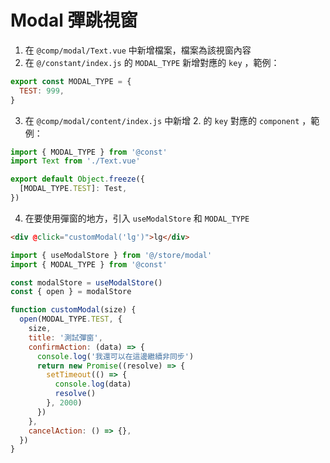# Modal 彈跳視窗

1. 在 `@comp/modal/Text.vue` 中新增檔案，檔案為該視窗內容
2. 在 `@/constant/index.js` 的 `MODAL_TYPE` 新增對應的 `key` ，範例：

```javascript
export const MODAL_TYPE = {
  TEST: 999,
}
```

3. 在 `@comp/modal/content/index.js` 中新增 2. 的 `key` 對應的 `component` ，範例：

```javascript
import { MODAL_TYPE } from '@const'
import Text from './Text.vue'

export default Object.freeze({
  [MODAL_TYPE.TEST]: Test,
})
```

4. 在要使用彈窗的地方，引入 `useModalStore` 和 `MODAL_TYPE`

```html
<div @click="customModal('lg')">lg</div>
```

```javascript
import { useModalStore } from '@/store/modal'
import { MODAL_TYPE } from '@const'

const modalStore = useModalStore()
const { open } = modalStore

function customModal(size) {
  open(MODAL_TYPE.TEST, {
    size,
    title: '測試彈窗',
    confirmAction: (data) => {
      console.log('我還可以在這邊繼續非同步')
      return new Promise((resolve) => {
        setTimeout(() => {
          console.log(data)
          resolve()
        }, 2000)
      })
    },
    cancelAction: () => {},
  })
}
```